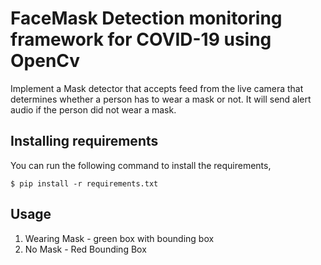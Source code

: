 <h1 text="align:center;">FaceMask Detection monitoring framework for COVID-19 using OpenCv</h1>

Implement a Mask detector that accepts feed from the live camera that determines whether a person has to wear a mask or not. It will send alert audio if the person did not wear a mask. 


## Installing requirements
You can run the following command to install the requirements,

`$ pip install -r requirements.txt` 

## Usage

1. Wearing Mask - green box with bounding box
2. No Mask - Red Bounding Box
